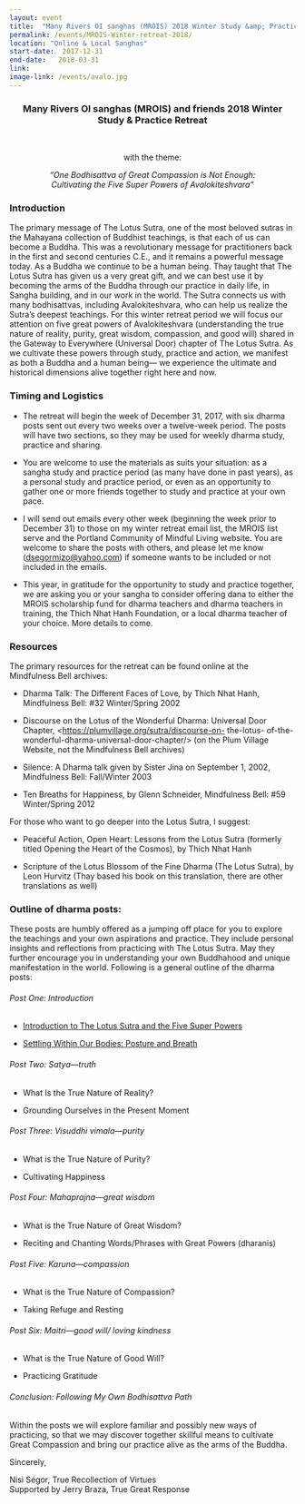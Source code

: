 ```yaml
---
layout: event
title:  "Many Rivers OI sanghas (MROIS) 2018 Winter Study &amp; Practice Retreat"
permalink: /events/MROIS-Winter-retreat-2018/
location: "Online & Local Sanghas"
start-date:  2017-12-31
end-date:   2018-03-31
link:
image-link: /events/avalo.jpg
---
```



<div align="center">

<h3>Many Rivers OI sanghas (MROIS) and friends 2018 Winter Study &amp; Practice Retreat</h3><br>

with the theme:<br>

<em>“One Bodhisattva of Great Compassion is Not Enough:<br>
Cultivating the Five Super Powers of Avalokiteshvara”</em><br>

</div>

### Introduction

The primary message of The Lotus Sutra, one of the most beloved sutras in the Mahayana collection of Buddhist teachings, is that each of us can become a Buddha. This was a revolutionary message for practitioners back in the first and second centuries C.E., and it remains a powerful message today. As a Buddha we continue to be a human being. Thay taught that The Lotus Sutra has given us a very great gift, and we can best use it by becoming the arms of the Buddha through our practice in daily life, in Sangha building, and in our work in the world. The Sutra connects us with many bodhisattvas, including Avalokiteshvara, who can help us realize the Sutra’s deepest teachings. For this winter retreat period we will focus our attention on five great powers of Avalokiteshvara (understanding the true nature of reality, purity, great wisdom, compassion, and good will) shared in the Gateway to Everywhere (Universal Door) chapter of The Lotus Sutra. As we cultivate these powers through study, practice and action, we manifest as both a Buddha and a human being— we experience the ultimate and historical dimensions alive together right here and now.


### Timing and Logistics


* The retreat will begin the week of December 31, 2017, with six dharma posts sent out every two weeks over a twelve-week period. The posts will have two sections, so they may be used for weekly dharma study, practice and sharing.

* You are welcome to use the materials as suits your situation: as a sangha study and practice period (as many have done in past years), as a personal study and practice period, or even as
an opportunity to gather one or more friends together to study and practice at your own pace.

* I will send out emails every other week (beginning the week prior to December 31) to those on my winter retreat email list, the MROIS list serve and the Portland Community of Mindful Living website. You are welcome to share the posts with others, and please let me know (<dsegormizo@yahoo.com>) if someone wants to be included or not included in the emails.

* This year, in gratitude for the opportunity to study and practice together, we are asking you or your sangha to consider offering dana to either the MROIS scholarship fund for dharma
teachers and dharma teachers in training, the Thich Nhat Hanh Foundation, or a local dharma teacher of your choice. More details to come.



### Resources

The primary resources for the retreat can be found online at the Mindfulness Bell archives:

* Dharma Talk: The Different Faces of Love, by Thich Nhat Hanh, Mindfulness Bell: #32 Winter/Spring 2002

* Discourse on the Lotus of the Wonderful Dharma: Universal Door Chapter, <https://plumvillage.org/sutra/discourse-on- the-lotus- of-the- wonderful-dharma-universal-door-chapter/> (on the Plum Village Website, not the Mindfulness Bell archives)

* Silence: A Dharma talk given by Sister Jina on September 1, 2002, Mindfulness Bell: Fall/Winter 2003

* Ten Breaths for Happiness, by Glenn Schneider, Mindfulness Bell: #59 Winter/Spring 2012

For those who want to go deeper into the Lotus Sutra, I suggest:

* Peaceful Action, Open Heart: Lessons from the Lotus Sutra (formerly titled Opening the Heart of the Cosmos), by Thich Nhat Hanh

* Scripture of the Lotus Blossom of the Fine Dharma (The Lotus Sutra), by Leon Hurvitz (Thay based his book on this translation, there are other translations as well)


### Outline of dharma posts:

These posts are humbly offered as a jumping off place for you to explore the teachings and your own aspirations and practice. They include personal insights and reflections from practicing with The Lotus Sutra. May they further encourage you in understanding your own Buddhahood and unique manifestation in the world. Following is a general outline of the dharma posts:

###### Post One: Introduction

* [ Introduction to The Lotus Sutra and the Five Super Powers ](/events/MROIS-Winter-Retreat_Post-1a.pdf)

* [ Settling Within Our Bodies: Posture and Breath ](/events/MROIS-Winter-Retreat_Post-1b.pdf)

###### Post Two: Satya—truth

* What Is the True Nature of Reality?

* Grounding Ourselves in the Present Moment

###### Post Three: Visuddhi vimala—purity

* What is the True Nature of Purity?

* Cultivating Happiness

###### Post Four: Mahaprajna—great wisdom

* What is the True Nature of Great Wisdom?

* Reciting and Chanting Words/Phrases with Great Powers (dharanis)

###### Post Five: Karuna—compassion

* What is the True Nature of Compassion?

* Taking Refuge and Resting

###### Post Six: Maitri—good will/ loving kindness

* What is the True Nature of Good Will?

* Practicing Gratitude

###### Conclusion: Following My Own Bodhisattva Path

Within the posts we will explore familiar and possibly new ways of practicing, so that we may
discover together skillful means to cultivate Great Compassion and bring our practice alive as the
arms of the Buddha.

Sincerely,

Nisi Ségor, True Recollection of Virtues<br>
Supported by Jerry Braza, True Great Response
